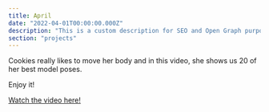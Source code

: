 ```yaml
---
title: April
date: "2022-04-01T00:00:00.000Z"
description: "This is a custom description for SEO and Open Graph purposes, rather than the default generated excerpt. Simply add a description field to the frontmatter."
section: "projects"
---
```


Cookies really likes to move her body and in this video, she shows us 20 of her best model poses.

Enjoy it!

[Watch the video here!](https://www.youtube.com/watch?v=7wydf4bqa5k)
